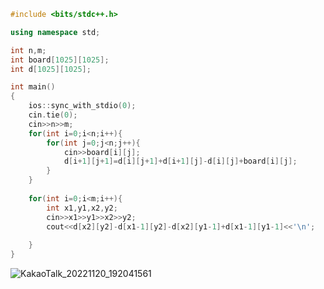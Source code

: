```c++
#include <bits/stdc++.h>

using namespace std;

int n,m;
int board[1025][1025];
int d[1025][1025];

int main()
{
	ios::sync_with_stdio(0);
	cin.tie(0);
	cin>>n>>m;
    for(int i=0;i<n;i++){
    	for(int j=0;j<n;j++){
    		cin>>board[i][j];
    		d[i+1][j+1]=d[i][j+1]+d[i+1][j]-d[i][j]+board[i][j];
		}
	}
	
	for(int i=0;i<m;i++){
		int x1,y1,x2,y2;
		cin>>x1>>y1>>x2>>y2;
		cout<<d[x2][y2]-d[x1-1][y2]-d[x2][y1-1]+d[x1-1][y1-1]<<'\n';
		
	}
}
```
![KakaoTalk_20221120_192041561](https://user-images.githubusercontent.com/89715722/202896820-a4f4188f-0e4f-4ca0-920f-9496eb9715ca.jpg)

